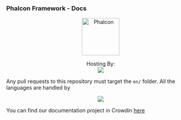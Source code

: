 ### Phalcon Framework - Docs

<p align="center"><a href="https://docs.phalconphp.com" target="_blank">
    <img src="https://assets.phalconphp.com/phalcon/logo-transparent-phalcon-black.svg" height="100" alt="Phalcon"/>
</a></p>

<p align="center">
    Hosting By:
    <br />
    <a href="https://www.netlify.com">
        <img src="https://www.netlify.com/img/global/badges/netlify-color-accent.svg"/>
    </a>
</p>

Any pull requests to this repository must target the `en/` folder. All the languages are handled by 


<p align="center">
    <a href="https://www.netlify.com">
        <img src="https://support.crowdin.com/assets/logos/crowdin-CollaborativeTranslationTool-logo.png"/>
    </a>
</p>

You can find our documentation project in Crowdin [here](https://crowdin.com/project/phalcon-documentation)

